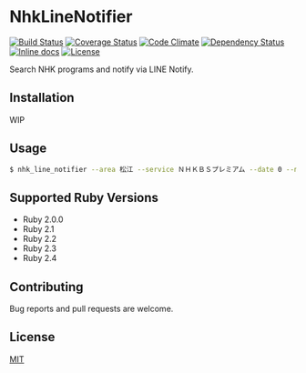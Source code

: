 # NhkLineNotifier

[![Build Status](https://travis-ci.org/emsk/nhk_line_notifier.svg?branch=master)](https://travis-ci.org/emsk/nhk_line_notifier)
[![Coverage Status](https://coveralls.io/repos/github/emsk/nhk_line_notifier/badge.svg?branch=master)](https://coveralls.io/github/emsk/nhk_line_notifier)
[![Code Climate](https://codeclimate.com/github/emsk/nhk_line_notifier/badges/gpa.svg)](https://codeclimate.com/github/emsk/nhk_line_notifier)
[![Dependency Status](https://gemnasium.com/badges/github.com/emsk/nhk_line_notifier.svg)](https://gemnasium.com/github.com/emsk/nhk_line_notifier)
[![Inline docs](http://inch-ci.org/github/emsk/nhk_line_notifier.svg?branch=master)](http://inch-ci.org/github/emsk/nhk_line_notifier)
[![License](https://img.shields.io/badge/license-MIT-blue.svg)](LICENSE.txt)

Search NHK programs and notify via LINE Notify.

## Installation

WIP

## Usage

```sh
$ nhk_line_notifier --area 松江 --service ＮＨＫＢＳプレミアム --date 0 --nhk-key NHK_API_KEY --line-key LINE_API_KEY --word ネコ
```

## Supported Ruby Versions

* Ruby 2.0.0
* Ruby 2.1
* Ruby 2.2
* Ruby 2.3
* Ruby 2.4

## Contributing

Bug reports and pull requests are welcome.

## License

[MIT](LICENSE.txt)
